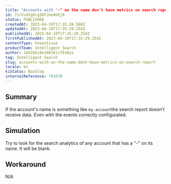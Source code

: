 ```yaml
---
title: "Accounts with "-" on the name don't have metrics on search report"
id: 71rVz43g0rgIN7Joe4GEj6
status: PUBLISHED
createdAt: 2023-04-19T17:35:28.560Z
updatedAt: 2023-04-19T17:35:29.254Z
publishedAt: 2023-04-19T17:35:29.254Z
firstPublishedAt: 2023-04-19T17:35:29.254Z
contentType: knownIssue
productTeam: Intelligent Search
author: 2mXZkbi0oi061KicTExNjo
tag: Intelligent Search
slug: accounts-with-on-the-name-dont-have-metrics-on-search-report
locale: en
kiStatus: Backlog
internalReference: 793570
---
```


## Summary


If the account's name is something like `my-account`the search report doesn't receive data. Even with the events correctly configurated.


##

## Simulation


Try to look for the search analytics of any account that has a "-" on its name. It will be blank.


##

## Workaround


N/A





